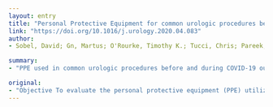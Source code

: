 ```yaml
---
layout: entry
title: "Personal Protective Equipment for common urologic procedures before and during the United States COVID-19 pandemic: a single institution study"
link: "https://doi.org/10.1016/j.urology.2020.04.083"
author:
- Sobel, David; Gn, Martus; O'Rourke, Timothy K.; Tucci, Chris; Pareek, Gyan; Golijanin, Dragan; Elsamra, Sammy

summary:
- "PPE used in common urologic procedures before and during COVID-19 outbreak in the United States. IRB approved retrospective analysis of all procedures in March 2019 and March 2020. Case length, surgical and operating room staff present and number of articles of PPE were quantified. Mean PPE per case varied significantly between endoscopic and robotic categories. Robotic assisted laparoscopic cystectomy required the most hats and masks."

original:
- "Objective To evaluate the personal protective equipment (PPE) utilized in common urologic procedures before and during the COVID-19 outbreak in the United States. As elective urologic procedures are being reduced to conserve resources, we sought to quantify the PPE used per case to determine the impact on potentially limited resources needed for protecting healthcare providers treating COVID-19 patients. Methods An IRB approved retrospective analysis of all urologic procedures in March 2019 and March 2020 was performed. Additionally, all urologic procedures performed by vascular interventional radiology (VIR) in May 2019 and March 2020 were included in the analysis. Case length, surgical and operating room staff present and number of articles of PPE were quantified. Articles of PPE were defined as surgical bonnet/hat and mask, and disposable or reusable gown with one pair of surgical gloves. Results 437 urologic and VIR procedures were included in the analysis. The mean PPE per case varied significantly between endoscopic and robotic categories. Robotic assisted laparoscopic cystectomy required the most hats and masks (14.5 per case in March 2019) whereas percutaneous nephrostomy (PCN) tube placement by VIR required the fewest (3.1 in May 2019 and March 2020). Conclusions PPE consumption varied significantly across urologic procedures. Robotic-assisted cases require the most PPE and PCN placement by VIR requires the fewest. While PPE shortages are currently being addressed national and internationally, our results provide a baseline benchmark for articles of PPE required should another pandemic or global disaster requiring careful attention to resource allocation occur in the future."
---
```


